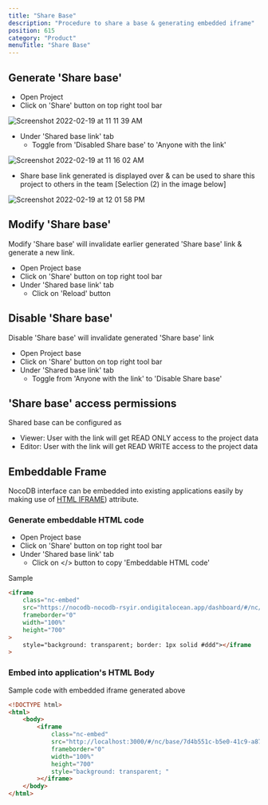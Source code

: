 ```yaml
---
title: "Share Base"
description: "Procedure to share a base & generating embedded iframe"
position: 615
category: "Product"
menuTitle: "Share Base"
---
```


## Generate 'Share base'

- Open Project 
- Click on 'Share' button on top right tool bar

![Screenshot 2022-02-19 at 11 11 39 AM](https://user-images.githubusercontent.com/86527202/154789342-11546764-11ac-4ad1-a830-84cb603156b7.png)

- Under 'Shared base link' tab
  - Toggle from 'Disabled Share base' to 'Anyone with the link'

![Screenshot 2022-02-19 at 11 16 02 AM](https://user-images.githubusercontent.com/86527202/154789352-87e65fcc-fbe5-48f0-a1e1-e54dce91a1f3.png)

- Share base link generated is displayed over & can be used to share this project to others in the team [Selection (2) in the image below]

![Screenshot 2022-02-19 at 12 01 58 PM](https://user-images.githubusercontent.com/86527202/154789725-a1194e30-3101-423a-bd5c-25009c361b96.png)

## Modify 'Share base'

Modify 'Share base' will invalidate earlier generated 'Share base' link & generate a new link.

-   Open Project base
-   Click on 'Share' button on top right tool bar
-   Under 'Shared base link' tab
    -   Click on 'Reload' button

## Disable 'Share base'

Disable 'Share base' will invalidate generated 'Share base' link

-   Open Project base
-   Click on 'Share' button on top right tool bar
-   Under 'Shared base link' tab
    -   Toggle from 'Anyone with the link' to 'Disable Share base'

## 'Share base' access permissions

Shared base can be configured as

-   Viewer: User with the link will get READ ONLY access to the project data
-   Editor: User with the link will get READ WRITE access to the project data

## Embeddable Frame

NocoDB interface can be embedded into existing applications easily by making use of [HTML IFRAME](https://developer.mozilla.org/en-US/docs/Web/HTML/Element/iframe)) attribute.

### Generate embeddable HTML code

-   Open Project base
-   Click on 'Share' button on top right tool bar
-   Under 'Shared base link' tab
    -   Click on </> button to copy 'Embeddable HTML code'

Sample

```html
<iframe
    class="nc-embed"
    src="https://nocodb-nocodb-rsyir.ondigitalocean.app/dashboard/#/nc/base/e3bba9df-4fc1-4d11-b7ce-41c4a3ad6810?embed"
    frameborder="0"
    width="100%"
    height="700"
>
    style="background: transparent; border: 1px solid #ddd"></iframe
>
```

### Embed into application's HTML Body

Sample code with embedded iframe generated above

```html
<!DOCTYPE html>
<html>
    <body>
        <iframe
            class="nc-embed"
            src="http://localhost:3000/#/nc/base/7d4b551c-b5e0-41c9-a87b-f3984c21d2c7?embed"
            frameborder="0"
            width="100%"
            height="700"
            style="background: transparent; "
        ></iframe>
    </body>
</html>
```

